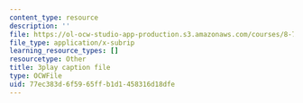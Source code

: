 ```yaml
---
content_type: resource
description: ''
file: https://ol-ocw-studio-app-production.s3.amazonaws.com/courses/8-701-introduction-to-nuclear-and-particle-physics-fall-2020/77ec383d6f5965ffb1d1458316d18dfe_4lUVayy53V4.srt
file_type: application/x-subrip
learning_resource_types: []
resourcetype: Other
title: 3play caption file
type: OCWFile
uid: 77ec383d-6f59-65ff-b1d1-458316d18dfe
---
```

